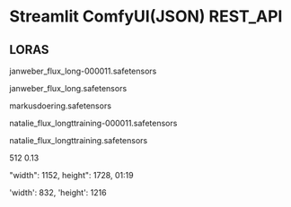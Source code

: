 # Streamlit ComfyUI(JSON) REST_API

## LORAS
janweber_flux_long-000011.safetensors

janweber_flux_long.safetensors

markusdoering.safetensors

natalie_flux_longttraining-000011.safetensors

natalie_flux_longttraining.safetensors

512
0.13

"width": 1152, height": 1728,
01:19

'width': 832, 'height': 1216

